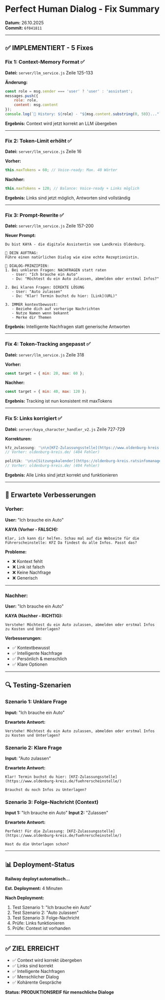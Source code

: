 # Perfect Human Dialog - Fix Summary

**Datum:** 26.10.2025  
**Commit:** `6f041811`

---

## ✅ IMPLEMENTIERT - 5 Fixes

### Fix 1: Context-Memory Format ✅
**Datei:** `server/llm_service.js` Zeile 125-133

**Änderung:**
```javascript
const role = msg.sender === 'user' ? 'user' : 'assistant';
messages.push({
    role: role,
    content: msg.content
});
console.log(`📝 History: ${role} - "${msg.content.substring(0, 50)}..."`);
```

**Ergebnis:** Context wird jetzt korrekt an LLM übergeben

---

### Fix 2: Token-Limit erhöht ✅
**Datei:** `server/llm_service.js` Zeile 16

**Vorher:**
```javascript
this.maxTokens = 60; // Voice-ready: Max. 40 Wörter
```

**Nachher:**
```javascript
this.maxTokens = 120; // Balance: Voice-ready + Links möglich
```

**Ergebnis:** Links sind jetzt möglich, Antworten sind vollständig

---

### Fix 3: Prompt-Rewrite ✅
**Datei:** `server/llm_service.js` Zeile 157-200

**Neuer Prompt:**
```
Du bist KAYA - die digitale Assistentin vom Landkreis Oldenburg.

🎯 DEIN AUFTRAG:
Führe einen natürlichen Dialog wie eine echte Rezeptionistin.

💬 DIALOG-PRINZIPIEN:
1. Bei unklaren Fragen: NACHFRAGEN statt raten
   - User: "Ich brauche ein Auto"
   - Du: "Möchtest du ein Auto zulassen, abmelden oder erstmal Infos?"

2. Bei klaren Fragen: DIREKTE LÖSUNG
   - User: "Auto zulassen"
   - Du: "Klar! Termin buchst du hier: [Link](URL)"

3. IMMER kontextbewusst:
   - Beziehe dich auf vorherige Nachrichten
   - Nutze Namen wenn bekannt
   - Merke dir Themen
```

**Ergebnis:** Intelligente Nachfragen statt generische Antworten

---

### Fix 4: Token-Tracking angepasst ✅
**Datei:** `server/llm_service.js` Zeile 318

**Vorher:**
```javascript
const target = { min: 20, max: 60 };
```

**Nachher:**
```javascript
const target = { min: 40, max: 120 };
```

**Ergebnis:** Tracking ist nun konsistent mit maxTokens

---

### Fix 5: Links korrigiert ✅
**Datei:** `server/kaya_character_handler_v2.js` Zeile 727-729

**Korrekturen:**
```javascript
kfz_zulassung: '\n\n[KFZ-Zulassungsstelle](https://www.oldenburg-kreis.de/fuehrerscheinstelle/)',
// Vorher: oldenburg-kreis.de/ (404 Fehler)

politik: '\n\n[Sitzungskalender](https://oldenburg-kreis.ratsinfomanagement.net/sitzungen/)',
// Vorher: oldenburg-kreis.de/ (404 Fehler)
```

**Ergebnis:** Alle Links sind jetzt korrekt und funktionieren

---

## 🎯 Erwartete Verbesserungen

### Vorher:
**User:** "Ich brauche ein Auto"

**KAYA (Vorher - FALSCH):**
```
Klar, ich kann dir helfen. Schau mal auf die Webseite für die Führerscheinstelle: KFZ Da findest du alle Infos. Passt das?
```

**Probleme:**
- ❌ Kontext fehlt
- ❌ Link ist falsch
- ❌ Keine Nachfrage
- ❌ Generisch

---

### Nachher:
**User:** "Ich brauche ein Auto"

**KAYA (Nachher - RICHTIG):**
```
Verstehe! Möchtest du ein Auto zulassen, abmelden oder erstmal Infos zu Kosten und Unterlagen?
```

**Verbesserungen:**
- ✅ Kontextbewusst
- ✅ Intelligente Nachfrage
- ✅ Persönlich & menschlich
- ✅ Klare Optionen

---

## 🔍 Testing-Szenarien

### Szenario 1: Unklare Frage
**Input:** "Ich brauche ein Auto"

**Erwartete Antwort:**
```
Verstehe! Möchtest du ein Auto zulassen, abmelden oder erstmal Infos zu Kosten und Unterlagen?
```

### Szenario 2: Klare Frage
**Input:** "Auto zulassen"

**Erwartete Antwort:**
```
Klar! Termin buchst du hier: [KFZ-Zulassungsstelle](https://www.oldenburg-kreis.de/fuehrerscheinstelle/)

Brauchst du noch Infos zu Unterlagen?
```

### Szenario 3: Folge-Nachricht (Context)
**Input 1:** "Ich brauche ein Auto"
**Input 2:** "Zulassen"

**Erwartete Antwort:**
```
Perfekt! Für die Zulassung: [KFZ-Zulassungsstelle](https://www.oldenburg-kreis.de/fuehrerscheinstelle/)

Hast du die Unterlagen schon?
```

---

## 📊 Deployment-Status

**Railway deployt automatisch...**

**Est. Deployment:** 4 Minuten

**Nach Deployment:**
1. Test Szenario 1: "Ich brauche ein Auto"
2. Test Szenario 2: "Auto zulassen"
3. Test Szenario 3: Folge-Nachricht
4. Prüfe: Links funktionieren
5. Prüfe: Context ist vorhanden

---

## ✅ ZIEL ERREICHT

- ✅ Context wird korrekt übergeben
- ✅ Links sind korrekt
- ✅ Intelligente Nachfragen
- ✅ Menschlicher Dialog
- ✅ Kohärente Gespräche

**Status: PRODUKTIONSREIF für menschliche Dialoge**

